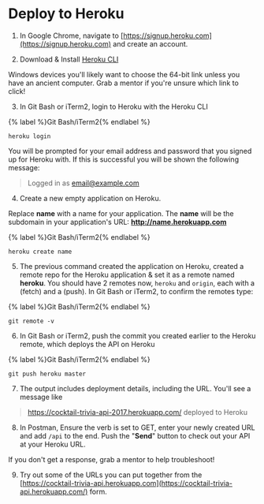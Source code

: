 # Deploy to Heroku

1. In Google Chrome, navigate to [https://signup.heroku.com](https://signup.heroku.com) and create an account.

2. Download & Install [Heroku CLI](https://devcenter.heroku.com/articles/heroku-cli)

  Windows devices you'll likely want to choose the 64-bit link unless you have an ancient computer.  Grab a mentor if you're unsure which link to click!

3. In Git Bash or iTerm2, login to Heroku with the Heroku CLI

  {% label %}Git Bash/iTerm2{% endlabel %}
  ```
  heroku login
  ```
  You will be prompted for your email address and password that you signed up for Heroku with. If this is successful you will be shown the following message: 
  
  > Logged in as email@example.com

4. Create a new empty application on Heroku.

  Replace **name** with a name for your application. The **name** will be the subdomain in your application's URL: **http://name.herokuapp.com**

  {% label %}Git Bash/iTerm2{% endlabel %}
  ```
  heroku create name
  ```

5. The previous command created the application on Heroku, created a remote repo for the Heroku application & set it as a remote named **heroku**. You should have 2 remotes now, `heroku` and `origin`, each with a (fetch) and a (push).  In Git Bash or iTerm2, to confirm the remotes type:

  {% label %}Git Bash/iTerm2{% endlabel %}
  ```
  git remote -v
  ```

6. In Git Bash or iTerm2, push the commit you created earlier to the Heroku remote, which deploys the API on Heroku

  {% label %}Git Bash/iTerm2{% endlabel %}
  ```
  git push heroku master
  ```

7. The output includes deployment details, including the URL. You'll see a message like

  >https://cocktail-trivia-api-2017.herokuapp.com/ deployed to Heroku

8. In Postman, Ensure the verb is set to GET, enter your newly created URL and add `/api` to the end.  Push the "**Send**" button to check out your API at your Heroku URL.

  If you don't get a response, grab a mentor to help troubleshoot!
  
9. Try out some of the URLs you can put together from the [https://cocktail-trivia-api.herokuapp.com](https://cocktail-trivia-api.herokuapp.com/) form.
